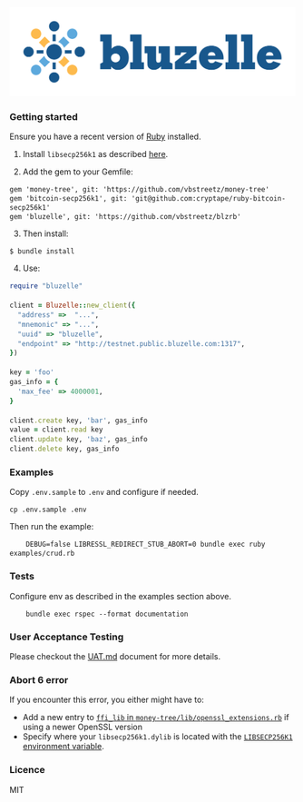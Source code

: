 ![](https://raw.githubusercontent.com/bluzelle/api/master/source/images/Bluzelle%20-%20Logo%20-%20Big%20-%20Colour.png)

### Getting started

Ensure you have a recent version of [Ruby](https://www.ruby-lang.org/en/) installed.

1. Install `libsecp256k1` as described [here](https://github.com/cryptape/ruby-bitcoin-secp256k1#prerequisite).

2. Add the gem to your Gemfile:

```
gem 'money-tree', git: 'https://github.com/vbstreetz/money-tree'
gem 'bitcoin-secp256k1', git: 'git@github.com:cryptape/ruby-bitcoin-secp256k1'
gem 'bluzelle', git: 'https://github.com/vbstreetz/blzrb'
```

3. Then install:

```
$ bundle install
```

4. Use:

```ruby
require "bluzelle"

client = Bluzelle::new_client({
  "address" =>  "...",
  "mnemonic" => "...",
  "uuid" => "bluzelle",
  "endpoint" => "http://testnet.public.bluzelle.com:1317",
})

key = 'foo'
gas_info = {
  'max_fee' => 4000001,
}

client.create key, 'bar', gas_info
value = client.read key
client.update key, 'baz', gas_info
client.delete key, gas_info
```

### Examples

Copy `.env.sample` to `.env` and configure if needed.

```
cp .env.sample .env
```

Then run the example:

```
    DEBUG=false LIBRESSL_REDIRECT_STUB_ABORT=0 bundle exec ruby examples/crud.rb
```

### Tests

Configure env as described in the examples section above.

```
    bundle exec rspec --format documentation
```

### User Acceptance Testing

Please checkout the [UAT.md](https://github.com/vbstreetz/blzrb/blob/master/UAT.md) document for more details.

### Abort 6 error

If you encounter this error, you either might have to:

- Add a new entry to [`ffi_lib` in `money-tree/lib/openssl_extensions.rb`](https://github.com/vbstreetz/money-tree/blob/244549cbc855b65c4a003ae1b089a0adc793f482/lib/openssl_extensions.rb#L9) if using a newer OpenSSL version
- Specify where your `libsecp256k1.dylib` is located with the [`LIBSECP256K1` environment variable](https://github.com/cryptape/ruby-bitcoin-secp256k1/blob/e2f47bcc9e85b4d52eeaf4f7649a9a25b0083a11/lib/secp256k1/c.rb#L9).

### Licence

MIT
